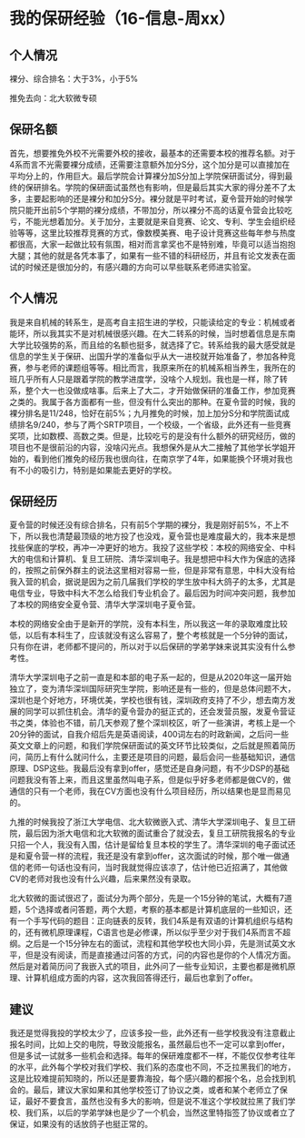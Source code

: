 # 我的保研经验（16-信息-周xx）

## 个人情况
裸分、综合排名：大于3%，小于5%

推免去向：北大软微专硕

## 保研名额

首先，想要推免外校不光需要外校的接收，最基本的还需要本校的推荐名额。对于4系而言不光需要裸分成绩，还需要注意额外加分S分，这个加分是可以直接加在平均分上的，作用巨大。最后学院会计算裸分加S分加上学院保研面试分，得到最终的保研排名。学院的保研面试虽然也有影响，但是最后其实大家的得分差不了太多，主要起影响的还是裸分和加分S分。裸分就是平时考试，夏令营开始的时候学院只能开出前5个学期的裸分成绩，不带加分，所以裸分不高的话夏令营会比较吃亏，不能光想着加分。关于加分，主要就是来自竞赛、论文、专利、学生会组织经验等等，这里比较推荐竞赛的方式，像数模美赛、电子设计竞赛这些每年参与热度都很高，大家一起做比较有氛围，相对而言拿奖也不是特别难，毕竟可以适当抱抱大腿；其他的就是各凭本事了，如果有一些不错的科研经历，并且有论文发表在面试的时候还是很加分的，有感兴趣的方向可以早些联系老师进实验室。

## 个人情况

我是来自机械的转系生，是高考自主招生进的学校，只能读给定的专业：机械或者能环，所以我其实不是对机械很感兴趣。在大二转系的时候，当时想着信息是东南大学比较强势的系，而且给的名额也挺多，就选择了它。转系给我的最大感受就是信息的学生关于保研、出国升学的准备似乎从大一进校就开始准备了，参加各种竞赛，参与老师的课题组等等。相比而言，我原来所在的机械系相当养生，我所在的班几乎所有人只是跟着学院的教学进度学，没啥个人规划。我也是一样，除了转系，整个大一也没做成啥事。后来上了大二，才开始做保研的准备工作，参加竞赛之类的。我属于各方面都有一些，但没有什么突出的那种。在夏令营的时候，我的裸分排名是11/248，恰好在前5%；九月推免的时候，加上加分S分和学院面试成绩排名9/240，参与了两个SRTP项目，一个校级，一个省级，此外还有一些竞赛奖项，比如数模、高数之类。但是，比较吃亏的是没有什么额外的研究经历，做的项目也不是很前沿的内容，没啥闪光点。我想保外是从大二接触了其他学长学姐开始的，看到他们推免的经历我也很向往，在南京学了4年，如果能换个环境对我也有不小的吸引力，特别是如果能去更好的学校。

## 保研经历

夏令营的时候还没有综合排名，只有前5个学期的裸分，我是刚好前5%，不上不下，所以我也清楚最顶级的地方投了也没戏，夏令营也是难度最大的，我本来是想找些保底的学校，再冲一冲更好的地方。我投了这些学校：本校的网络安全、中科大的电信和计算机、复旦工研院、清华深圳电子。我是想把中科大作为保底的选择的，按照之前保外群主的说法这里相对容易一些，但是非常有意思，中科大没有给我入营的机会，据说是因为之前几届我们学校的学生放中科大鸽子的太多，尤其是电信专业，导致中科大不怎么给我们专业机会了。最后因为时间冲突问题，我参加了本校的网络安全夏令营、清华大学深圳电子夏令营。

本校的网络安全由于是新开的学院，没有本科生，所以我这一年的录取难度比较低，以后有本科生了，应该就没有这么容易了，整个考核就是一个5分钟的面试，只有你在讲，老师都不提问的，所以对于以后保研的学弟学妹来说其实没有什么参考性。

清华大学深圳电子之前一直是和本部的电子系一起的，但是从2020年这一届开始独立了，变为清华深圳国际研究生学院，影响还是有一些的，但是总体问题不大，深圳也是个好地方，环境优美，学校也很有钱，深圳政府支持了不少，想去南方发展的同学可以抓住机会。清华的夏令营办的挺正式的，还会发营员服，发夏令营证书之类，体验也不错，前几天参观了整个深圳校区，听了一些演讲，考核上是一个20分钟的面试，自我介绍后先是英语阅读，400词左右的时政新闻，之后问一些英文文章上的问题，和我们学院保研面试的英文环节比较类似，之后就是照着简历问，简历上有什么就问什么，主要还是项目的问题，最后会问一些基础知识，通信原理、DSP这些。我最后没有拿到offer，感觉还是自身问题，有不少DSP的基础问题我没有答上来，而且这里虽然叫电子系，但是似乎好多老师都是做CV的，做通信的只有一个老师，我在CV方面也没有什么项目经历，所以结果也是显而易见的。

九推的时候我投了浙江大学电信、北大软微嵌入式、清华大学深圳电子、复旦工研院，最后因为浙大电信和北大软微的面试重合了就没去，复旦工研院我报名的专业只招一个人，我没有入围，估计是留给复旦本校的学生了。清华深圳的电子面试还是和夏令营一样的流程，我还是没有拿到offer，这次面试的时候，那个唯一做通信的老师一句话也没有问，当时我就觉得应该凉了，估计他已近招满了，其他做CV的老师对我也没有什么兴趣，后来果然没有录取。

北大软微的面试很迟了，面试分为两个部分，先是一个15分钟的笔试，大概有7道题，5个选择或者问答题，两个大题，考察的基本都是计算机底层的一些知识，还有一个手写代码的题目：正向链表的反转，我们4系是有双语的计算机组织与结构的，还有微机原理课程，C语言也是必修课，所以似乎至少对于我们4系而言不超纲。之后是一个15分钟左右的面试，流程和其他学校也大同小异，先是测试英文水平，但是没有阅读，而是直接通过问答的方式，问的内容也是你的个人情况方面。然后是对着简历问了我嵌入式的项目，此外问了一些专业知识，主要也都是微机原理、计算机组成方面的内容，这次我回答得还行，最后也拿到了offer。

## 建议

我还是觉得我投的学校太少了，应该多投一些，此外还有一些学校我没有注意截止报名时间，比如上交的电院，导致没能报名，虽然最后也不一定可以拿到offer，但是多试一试就多一些机会和选择。每年的保研难度都不一样，不能仅仅参考往年的水平，此外每个学校对我们学校、我们系的态度也不同，不乏拉黑我们的地方，这是比较难提前知晓的，所以还是要靠海投，每个感兴趣的都报个名，总会找到机会的。最后，建议大家如果和其他学校签订了协议之类，或者和某个老师立了保证，最好不要食言，虽然也没有多大的影响，但是说不准这个学校就拉黑了我们学校、我们系，以后的学弟学妹也是少了一个机会，当然这里特指签了协议或者立了保证，如果没有的话放鸽子也挺正常的。